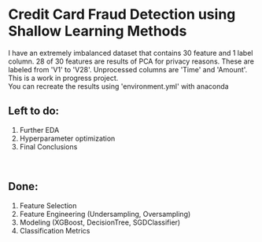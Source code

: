 # Credit Card Fraud Detection using Shallow Learning Methods<br>

I have an extremely imbalanced dataset that contains 30 feature and 1 label column. 28 of 30 features are results of PCA for privacy reasons. These are labeled from 'V1' to 'V28'. Unprocessed columns are 'Time' and 'Amount'.<br>
This is a work in progress project.<br>
You can recreate the results using 'environment.yml' with anaconda<br>

## Left to do:
<ol>
<li> Further EDA </li>
<li> Hyperparameter optimization </li>
<li> Final Conclusions </li>
</ol>

<br>

## Done:
<ol>
<li> Feature Selection </li>
<li> Feature Engineering (Undersampling, Oversampling) </li>
<li> Modeling (XGBoost, DecisionTree, SGDClassifier) </li>
<li> Classification Metrics </li>
</ol>
